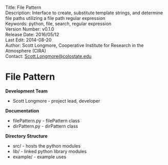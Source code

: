 Title: File Pattern  
Description: Interface to create, substitute template strings, and determine file paths utilizing a file path regular expression  
Keywords: python, file, search, regular expression  
Version Number: v0.1.0  
Release Date: 2016/05/12  
Last Edit: 2014-08-20  
Author: Scott Longmore, Cooperative Institute for Research in the Atmosphere (CIRA)   
Contact: Scott.Longmore@colostate.edu  

File Pattern
=====
**Development Team**  
* Scott Longmore - project lead, developer  

**Documentation**  
* filePattern.py - filePattern class  
* dirPattern.py - dirPattern class  

**Directory Structure**  
* src/ - hosts the python modules  
* lib/ - linked python library modules  
* example/ - example uses
